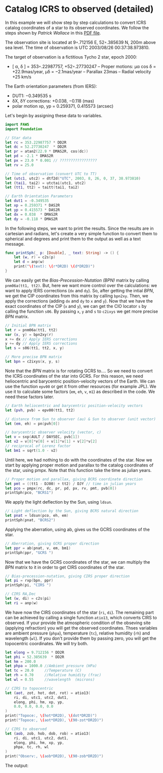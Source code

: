# Catalog ICRS to observed (detailed)

In this example we will show step by step calculations to convert ICRS catalog coordinates of a star to its observed coordinates. We follow the steps shown by *Patrick Wallace* in this [PDF file](https://syrte.obspm.fr/iau/iauWGnfa/ExPW04.pdf).

The observation site is located at 9◦.712156 E, 52◦.385639 N, 200m above sea level. The time of observation is UTC 2003/08/26 00:37:38.973810.

The target of observation is a fictitious Tycho 2 star, epoch 2000:

- [ α, δ ] = 353◦.22987757, +52◦.27730247
– Proper motions: μα cos δ = +22.9mas/year, μδ = −2.1mas/year
– Parallax 23mas
– Radial velocity +25 km/s

The Earth orientation parameters (from IERS):
- DUT1: −0.349535 s
- δX, δY corrections: +0.038, −0.118 (mas)
- polar motion xp, yp = 0.259371, 0.415573 (arcsec)

Let's begin by assigning these data to variables.

```swift
import FAWS
import Foundation

// Star data
let rc = 353.22987757 * DD2R
let dc = 52.27730247  * DD2R
let pr = atan2(22.9 * DMAS2R, cos(dc))
let pd = -2.1 * DMAS2R
let px = 23.0 * 0.001 // ?????????????????
let rv = 25.0

// Time of observation (convert UTC to TT)
let (utc1, utc2) = dtf2d("UTC", 2003, 8, 26, 0, 37, 38.973810)
let (tai1, tai2) = utctai(utc1, utc2)
let (tt1, tt2) = taitt(tai1, tai2)

// Earth Orientation Parameters
let dut1 = -0.349535
let xp = 0.259371 * DAS2R
let yp = 0.415573 * DAS2R
let dx = 0.038  * DMAS2R
let dy = -0.118 * DMAS2R
```

In the following steps, we want to print the results. Since the results are in cartesian and radians, let's create a very simple function to convert them to spherical and degrees and print them to the output as well as a text message.

```swift
func printSph(_ p: [Double], _ text: String) -> () {
    let (w, r) = c2s(p)
    let d = anp(w)
    print("\(text): \(r*DR2D) \(d*DR2D)")
}
```

We can easily get the *Bias-Precession-Nutation (BPN)* matrix by calling `pnm06a(tt1, tt2)`. But, here we want more control over the calculations: we want to apply IERS corrections (`dx` and `dy`). So, after getting the intial *BPN*, we get the CIP coordinates from this matrix by calling `bpn2xy`. Then, we apply the corrections (adding `dx` and `dy` to `x` and `y`). Now that we have the exact coordinates of the CIP (`x` and `y`), we can get the CIO locator `s` by calling the function `s06`. By passing `x`, `y` and `s` to `c2ixys` we get more precise *BPN* matrix.

```swift
// Initial BPN matrix
let r = pnm06a(tt1, tt2)
var (x, y) = bpn2xy(r)
x += dx // Apply IERS corrections
y += dy // Apply IERS corrections
let s = s06(tt1, tt2, x, y)

// More precise BPN matrix
let bpn = c2ixys(x, y, s)
```

Note that the *BPN* matrix is for rotating GCRS to....
So we need to convert the ICRS coordinates of the star into GCRS. For this reason, we need heliocentric and barycentric position-velocity vectors of the Earth. We can use the function `epv00` or get it from other resources (for example JPL). We use it to calculate some factors (`em`, `eh`, `v`, `m1`) as described in the code. We need these factors later.

```swift
// Earth heliocentric and barycentric position-velocity vectors
let (pvh, pvb) = epv00(tt1, tt2)

// distance from Sun to observer (au) & Sun to observer (unit vector)
let (em, eh) = pn(pvh[0])

// barycentric observer velocity (vector, c)
let v = sxp(AULT / DAYSEC, pvb[1])
let v2 = v[0]*v[0] + v[1]*v[1] + v[2]*v[2]
// reciprocal of Lorenz factor
let bm1 = sqrt(1.0 - v2)
```

Until here, we had nothing to do with the coordinates of the star. Now we start by applying proper motion and parallax to the catalog coordinates of the star, using pmpx. Note that this function take the time as julian years.

```swift
// Proper motion and parallax, giving BCRS coordinate direction
let pmt = ((tt1 - DJ00) + tt2) / DJY // time in julian years
let pco = pmpx(rc, dc, pr, pd, px, rv, pmt, pvb[0])
printSph(pco, "BCRS1")
```

We apply the light deflection by the Sun, using `ldsun`.

```swift
// Light deflection by the Sun, giving BCRS natural direction
let pnat = ldsun(pco, eh, em)
printSph(pnat, "BCRS2")
```

Applying the aberration, using ab, gives us the GCRS coordinates of the star.

```swift
// Aberration, giving GCRS proper direction
let ppr = ab(pnat, v, em, bm1)
printSph(ppr, "GCRS ")
```

Now that we have the GCRS coordinates of the star, we can multiply the *BPN* matrix to it in order to get CIRS coordinates of the star.

```swift
// Bias-precession-nutation, giving CIRS proper direction
let pi = rxp(bpn, ppr)
printSph(pi, "CIRS ")

// CIRS RA,Dec
let (w, di) = c2s(pi)
let ri = anp(w)
```

We have now the CIRS coordinates of the star (`ri`, `di`). The remaining part can be achieved by calling a single function `atio13`, which converts CIRS to observed. If your provide the atmospheric condition of the obseving site (applying refraction) you will get the observed coordinates. Thses variables are ambient pressure (`phpa`), temperature (`tc`), relative humidity (`rh`) and wavelength (`wl`). If you don't provide them by passing zero, you will get the topocentric coordinates. We will try both.

```swift
let elong = 9.712156 * DD2R
let phi = 52.385639  * DD2R
let hm = 200.0
let phpa = 1000.0 //Ambient pressure (HPa)
let tc = 20.0     //Temperature (C)
let rh = 0.70     //Relative humidity (frac)
let wl = 0.55     //wavelength  (microns)

// CIRS to topocentric
let (aot, zot, hot, dot, rot) = atio13(
    ri, di, utc1, utc2, dut1,
    elong, phi, hm, xp, yp,
    0.0, 0.0, 0.0, 0.0
)
print("Topoce:, \(hot*DR2D), \(dot*DR2D)")
print("Topoce:, \(aot*DR2D), \(90-zot*DR2D)")

// CIRS to observed
let (aob, zob, hob, dob, rob) = atio13(
    ri, di, utc1, utc2, dut1,
    elong, phi, hm, xp, yp,
    phpa, tc, rh, wl
)
print("Observ:, \(aob*DR2D), \(90-zob*DR2D)")
```

The output:

```
```
